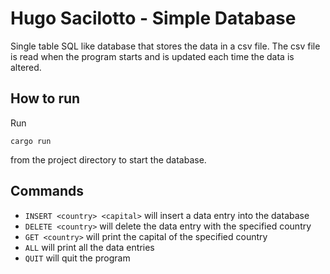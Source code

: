 # Hugo Sacilotto - Simple Database
Single table SQL like database that stores the data in a csv file. The csv file is read when the program starts and is updated each time the data is altered.

## How to run
Run
```
cargo run
```
from the project directory to start the database.

## Commands
- `INSERT <country> <capital>` will insert a data entry into the database
- `DELETE <country>` will delete the data entry with the specified country
- `GET <country>` will print the capital of the specified country
- `ALL` will print all the data entries
- `QUIT` will quit the program
